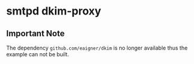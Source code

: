 # smtpd dkim-proxy

## Important Note

The dependency `github.com/eaigner/dkim` is no longer available thus the example can not be built.
